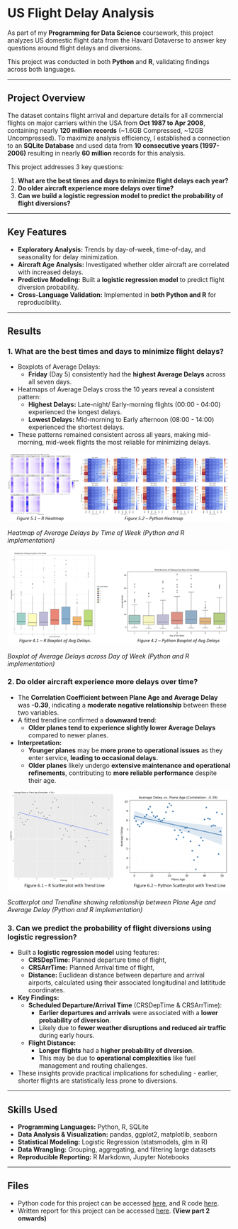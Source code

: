 # US Flight Delay Analysis

As part of my **Programming for Data Science** coursework, this project analyzes US domestic flight data from the Havard Dataverse to answer key questions around flight delays and diversions.

This project was conducted in both **Python** and **R**, validating findings across both languages.

---

## Project Overview

The dataset contains flight arrival and departure details for all commercial flights on major carriers within the USA from **Oct 1987 to Apr 2008**, containing nearly **120 million records** (~1.6GB Compressed, ~12GB Uncompressed). 
To maximize analysis efficiency, I established a connection to an **SQLite Database** and used data from **10 consecutive years (1997-2006)** resulting in nearly **60 million** records for this analysis.

This project addresses 3 key questions:
1. **What are the best times and days to minimize flight delays each year?**  
2. **Do older aircraft experience more delays over time?**  
3. **Can we build a logistic regression model to predict the probability of flight diversions?**

---

## Key Features

- **Exploratory Analysis:** Trends by day-of-week, time-of-day, and seasonality for delay minimization.
- **Aircraft Age Analysis:** Investigated whether older aircraft are correlated with increased delays.
- **Predictive Modeling:** Built a **logistic regression model** to predict flight diversion probability.
- **Cross-Language Validation:** Implemented in **both Python and R** for reproducibility.

---

## Results

### 1. What are the best times and days to minimize flight delays?
- Boxplots of Average Delays:
  -  **Friday** (Day 5) consistently had the **highest Average Delays** across all seven days.
- Heatmaps of Average Delays cross the 10 years reveal a consistent pattern:
  - **Highest Delays:** Late-night/ Early-morning flights (00:00 - 04:00) experienced the longest delays.
  - **Lowest Delays:** Mid-morning to Early afternoon (08:00 - 14:00) experienced the shortest delays.
- These patterns remained consistent across all years, making mid-morning, mid-week flights the most reliable for minimizing delays.

![Heatmap analysis of time of day](Heatmap.png)  

*Heatmap of Average Delays by Time of Week (Python and R implementation)* 

![Boxplot analysis of day of week](Boxplot.png)  

*Boxplot of Average Delays across Day of Week (Python and R implementation)*

### 2. Do older aircraft experience more delays over time?
- The **Correlation Coefficient between Plane Age and Average Delay** was **-0.39**, indicating a **moderate negative relationship** between these two variables.
- A fitted trendline confirmed a **downward trend**:
  - **Older planes tend to experience slightly lower Average Delays** compared to newer planes.
- **Interpretation:**
  - **Younger planes** may be **more prone to operational issues** as they enter service, **leading to occasional delays.**
  - **Older planes** likely undergo **extensive maintenance and operational refinements**, contributing to **more reliable performance** despite their age.

![Trendline of plane age by average delay](Trendline.png)  

*Scatterplot and Trendline showing relationship between Plane Age and Average Delay (Python and R implementation)*

### 3. Can we predict the probability of flight diversions using logistic regression?
- Built a **logistic regression model** using features:
  - **CRSDepTime:** Planned departure time of flight,
  - **CRSArrTime:** Planned Arrival time of flight,
  - **Distance:** Euclidean distance between departure and arrival airports, calculated using their associated longitudinal and latititude coordinates.
- **Key Findings:**
  - **Scheduled Departure/Arrival Time** (CRSDepTime & CRSArrTime):
    - **Earlier departures and arrivals** were associated with a **lower probability of diversion**.
    - Likely due to **fewer weather disruptions and reduced air traffic** during early hours.
  - **Flight Distance:**
    - **Longer flights** had a **higher probability of diversion**.
    - This may be due to **operational complexities** like fuel management and routing challenges.
- These insights provide practical implications for scheduling - earlier, shorter flights are statistically less prone to diversions.

---

## Skills Used

- **Programming Languages:** Python, R, SQLite
- **Data Analysis & Visualization:** pandas, ggplot2, matplotlib, seaborn  
- **Statistical Modeling:** Logistic Regression (statsmodels, glm in R)  
- **Data Wrangling:** Grouping, aggregating, and filtering large datasets  
- **Reproducible Reporting:** R Markdown, Jupyter Notebooks

---

## Files

- Python code for this project can be accessed [here](ST2195_Part_2.ipynb), and R code [here](https://nichkohlas.github.io/US-Flight-Delay-Analysis/220459392_Part_2.html).
- Written report for this project can be accessed [here](ST2195_Final.pdf). **(View part 2 onwards)**


